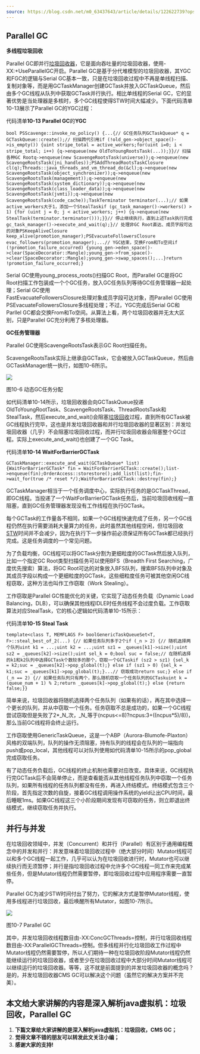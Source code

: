```yaml
---
source: https://blog.csdn.net/m0_63437643/article/details/122622739?ops_request_misc=%257B%2522request%255Fid%2522%253A%2522168994945516800188549628%2522%252C%2522scm%2522%253A%252220140713.130102334.pc%255Fall.%2522%257D&request_id=168994945516800188549628&biz_id=0&utm_medium=distribute.pc_search_result.none-task-blog-2~all~first_rank_ecpm_v1~rank_v31_ecpm-4-122622739-null-null.142^v90^chatsearch,239^v3^control&utm_term=GCTaskManager&spm=1018.2226.3001.4187
---
```

## Parallel GC

**多线程垃圾回收**

Parallel GC即并行[垃圾回收器](https://so.csdn.net/so/search?q=%E5%9E%83%E5%9C%BE%E5%9B%9E%E6%94%B6%E5%99%A8&spm=1001.2101.3001.7020)，它是面向吞吐量的垃圾回收器，使用-XX:+UseParallelGC开启。Parallel GC是基于分代堆模型的垃圾回收器，其YGC和FGC的逻辑与Serial GC基本一致，只是在垃圾回收过程中不再是单线程扫描、复制对象等，而是用GCTaskManager创建GCTask并放入GCTaskQueue，然后由多个GC线程从队列中获取GCTask并行执行。相比单线程的Serial GC，它的显著优势是当处理器是多核时，多个GC线程使得STW时间大幅减少。下面代码清单10-13展示了Parallel GC的YGC过程：

代码清单**10-13 Parallel GC**的**YGC**

```
bool PSScavenge::invoke_no_policy() {...{// GC任务队列GCTaskQueue* q = GCTaskQueue::create();// 扫描跨代引用if (!old_gen->object_space()->is_empty()) {uint stripe_total = active_workers;for(uint i=0; i < stripe_total; i++) {q->enqueue(new OldToYoungRootsTask(...));}}// 扫描各种GC Rootq->enqueue(new ScavengeRootsTask(universe));q->enqueue(new ScavengeRootsTask(jni_handles));PSAddThreadRootsTaskClosure cl(q);Threads::java_threads_and_vm_thread_do(&cl);q->enqueue(new ScavengeRootsTask(object_synchronizer));q->enqueue(new ScavengeRootsTask(management));q->enqueue(new ScavengeRootsTask(system_dictionary));q->enqueue(new ScavengeRootsTask(class_loader_data));q->enqueue(new ScavengeRootsTask(jvmti));q->enqueue(new ScavengeRootsTask(code_cache));TaskTerminator terminator(...);// 如果active_workers大于1，添加一个StealTaskif (gc_task_manager()->workers() > 1) {for (uint j = 0; j < active_workers; j++) {q->enqueue(new StealTask(terminator.terminator()));}}// 停止继续执行，直到上述Task执行完成gc_task_manager()->execute_and_wait(q);}// 处理非GC Root直达、成员字段可达的对象PSKeepAliveClosure keep_alive(promotion_manager);PSEvacuateFollowersClosure evac_followers(promotion_manager);...// YGC结束，交换From和To空间if (!promotion_failure_occurred) {young_gen->eden_space()->clear(SpaceDecorator::Mangle);young_gen->from_space()->clear(SpaceDecorator::Mangle);young_gen->swap_spaces();...}return !promotion_failure_occurred;}
```

Serial GC使用young_process_roots()扫描GC Root，而Parallel GC是将GC Root扫描工作包装成一个个GC任务，放入GC任务队列等待GC任务管理器一起处理；Serial GC使用  
FastEvacuateFollowersClosure处理对象成员字段可达对象，而Parallel GC使用PSEvacuateFollowersClosure多线程处理；不过，YGC完成后Serial GC和Parllel GC都会交换From和To空间。从算法上看，两个垃圾回收器并无太大区别，只是Parallel GC充分利用了多核处理器。

**GC任务管理器**

Parallel GC使用ScavengeRootsTask表示GC Root扫描任务。

ScavengeRootsTask实际上继承自GCTask，它会被放入GCTaskQueue，然后由GCTaskManager统一执行，如图10-6所示。

![](https://img-blog.csdnimg.cn/img_convert/5d940d7d280b3e1985d356ef41ee6418.png)

图10-6 动态GC任务分配

如代码清单10-14所示，垃圾回收器会向GCTaskQueue投递OldToYoungRootTask、ScavengeRootsTask、ThreadRootsTask和StealTask，然后execute_and_wait()会阻塞[垃圾回收](https://so.csdn.net/so/search?q=%E5%9E%83%E5%9C%BE%E5%9B%9E%E6%94%B6&spm=1001.2101.3001.7020)过程，直到所有GCTask被GC线程执行完毕，这也是并发垃圾回收器和并行垃圾回收器的显著区别：并发垃圾回收器（几乎）不会阻塞垃圾回收过程，而并行垃圾回收器会阻塞整个GC过程。实际上execute_and_wait()也创建了一个GC Task。

代码清单**10-14 WaitForBarrierGCTask**

```
GCTaskManager::execute_and_wait(GCTaskQueue* list) {WaitForBarrierGCTask* fin = WaitForBarrierGCTask::create();list->enqueue(fin);OrderAccess::storestore();add_list(list);fin->wait_for(true /* reset */);WaitForBarrierGCTask::destroy(fin);}
```

GCTaskManager相当于一个任务调度中心，实际执行任务的是GCTaskThread，即GC线程。当投递了一个WaitForBarrierGCTask任务后，当前垃圾回收线程一直阻塞，直到GC任务管理器发现没有工作线程在执行GCTask。

每个GCTask的工作量各不相同，如果一个GC线程快速完成了任务，另一个GC线程仍然在执行需要消耗大量算力的任务，此时虽然其他线程空闲，但垃圾回收[STW](https://so.csdn.net/so/search?q=STW&spm=1001.2101.3001.7020)时间并不会减少，因为在执行下一步操作前必须保证所有GCTask都已经执行完成。这是任务调度的一个常见问题。

为了负载均衡，GC线程可以将GCTask分割为更细粒度的GCTask然后放入队列，比如一个指定GC Root类型扫描任务可以使用BFS（Breadth First Searching，广度优先搜索）算法，将GC Root可达的对象放入BFS队列，搜索BFS队列中对象及其成员字段以构成一个更细粒度的GCTask，这些细粒度任务可被其他空闲GC线程窃取，这种方法也叫作工作窃取（Work Stealing）。

工作窃取是Parallel GC性能优化的关键，它实现了动态任务负载（Dynamic Load Balancing，DLB），可以确保其他线程IDLE时任务线程不会过度负载。工作窃取算法对应StealTask，它的核心逻辑如代码清单10-15所示：

代码清单**10-15 Steal Task**

```
template<class T, MEMFLAGS F> boolGenericTaskQueueSet<T, F>::steal_best_of_2(...) {// 如果任务队列多于2个if (_n > 2) {// 随机选择两个队列uint k1 = ...;uint k2 = ...;uint sz1 = _queues[k1]->size();uint sz2 = _queues[k2]->size();uint sel_k = 0;bool suc = false;// 在随机选择的k1和k2队列中选择GCTask个数较多的那个，窃取一个GCTaskif (sz2 > sz1) {sel_k = k2;suc = _queues[k2]->pop_global(t);} else if (sz1 > 0) {sel_k = k1;suc = _queues[k1]->pop_global(t);}...// 窃取成功return suc;} else if (_n == 2) {// 如果任务队列只有两个，那么随机窃取一个任务队列的GCTaskuint k = (queue_num + 1) % 2;return _queues[k]->pop_global(t);} else {return false;}}
```

简单来说，垃圾回收器将随机选择两个任务队列（如果有的话），再在其中选择一个更长的队列，并从中窃取一个任务。任务窃取不总是成功的，如果一个GC线程尝试窃取但是失败了2*_N_次，_N_等于(ncpus<=8)?ncpus:3+((ncpus*5)/8))，那么当前GC线程将会终止运行。

工作窃取使用GenericTaskQueue，这是一个ABP（Aurora-Blumofe-Plaxton）风格的双端队列，队列的操作无须阻塞，持有队列的线程会在队列的一端指向push或pop_local，其他线程可以对队列使用如代码清单10-15所示的pop_global完成窃取任务。

有了动态任务负载后，GC线程的终止机制也需要对应改变。具体来说，GC线程执行完GCTask后不会简单停止，而是查看能否从其他线程任务队列中窃取一个任务队列，如果所有线程的任务队列都没有任务，再进入终结模式。终结模式包含三个阶段，首先指定次数的自旋，接着GC线程调用操作系统的yield让出CPU时间，最后睡眠1ms。如果GC线程这三个小阶段期间发现有可窃取的任务，则立即退出终结模式，继续窃取任务并执行。

## 并行与并发

在垃圾回收领域中，并发（Concurrent）和并行（Parallel）有区别于通用编程概念中的并发和并行：并发意味着垃圾回收过程中（绝大部分时间）Mutator线程可以和多个GC线程一起工作，几乎可以认为在垃圾回收进行时，Mutator也可以继续执行而无须暂停；并行是指垃圾回收过程中允许多个GC线程一同工作来完成某些任务，但是Mutator线程仍然需要暂停，即垃圾回收过程中应用程序需要一直暂停。

Parallel GC为减少STW时间付出了努力，它的解决方式是暂停Mutator线程，使用多线程进行垃圾回收，最后唤醒所有Mutator，如图10-7所示。

![](https://img-blog.csdnimg.cn/img_convert/f01091d30c6a0a3758ab13e669ce737e.png)

图10-7 Parallel GC

其中，并发垃圾回收线程数目由-XX:ConcGCThreads=<val>控制，并行垃圾回收线程数目由-XX:ParallelGCThreads=<val>控制。但多线程并行化垃圾回收工作过程中Mutator线程仍然需要暂停，所以人们期待一种在垃圾回收阶段Mutator线程仍然能继续运行的垃圾回收器，或者至少在垃圾回收过程中大部分时间Mutator线程可以继续运行的垃圾回收器。等等，这不就是前面提到的并发垃圾回收器的概念吗？是的，并发垃圾回收器CMS GC可以解决这个问题（虽然它的解决方案并不完美）。

## 本文给大家讲解的内容是深入解析java虚拟机：垃圾回收，Parallel GC

1.  **下篇文章给大家讲解的是深入解析java虚拟机：垃圾回收，CMS GC；**
2.  **觉得文章不错的朋友可以转发此文关注小编；**
3.  **感谢大家的支持!**
